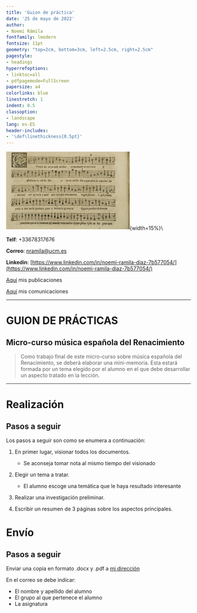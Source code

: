 ```yaml
---
title: 'Guion de práctica'
date: '25 de mayo de 2022'
author:
- Noemi Rámila
fontfamily: lmodern
fontsize: 11pt
geometry: "top=2cm, bottom=3cm, left=2.5cm, right=2.5cm"
pagestyle:
- headings
hyperrefoptions:
- linktoc=all
- pdfpagemode=FullScreen
papersize: a4
colorlinks: blue
linestretch: 1
indent: 0.5
classoption:
- landscape
lang: es-ES
header-includes:
- '\def\linethickness{0.5pt}'
---
```


![Ensaladas](negrina.png "imagen_negrina"){width=15%}\

__Telf__: +33678317676

__Correo__: <nramila@ucm.es>

__Linkedin__: [https://www.linkedin.com/in/noemi-ramila-diaz-7b577054/](https://www.linkedin.com/in/noemi-ramila-diaz-7b577054/)

[Aquí][academia] mis publicaciones

[Aquí][academia] mis comunicaciones

***

# GUION DE PRÁCTICAS

## Micro-curso música española del Renacimiento

>Como trabajo final de este micro-curso sobre música española del Renacimiento, se deberá elaborar una mini-memoria. Esta estará formada por un tema elegido por el alumno en el que debe desarrollar un aspecto tratado en la lección.

***

# Realización

## Pasos a seguir

Los pasos a seguir son como se enumera a continuación:

1.	En primer lugar, visionar todos los documentos.

	-	Se aconseja tomar nota al mismo tiempo del visionado

2.	Elegir un tema a tratar.

	-	El alumno escoge una temática que le haya resultado interesante

3.	Realizar una investigación preliminar.

4.	Escribir un resumen de 3 páginas sobre los aspectos principales.


# Envío

## Pasos a seguir

Enviar una copia en formato .docx y .pdf a [mi dirección](mailto:nramila@ucm.es)

En el correo se debe indicar:

-	El nombre y apellido del alumno
-	El grupo al que pertenece el alumno
-	La asignatura



[academia]: https://u-paris10.academia.edu/NoemiRAMILADIAZ "arti-comu"